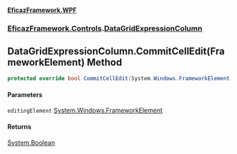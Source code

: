 #### [EficazFramework.WPF](EficazFrameworkWPF.md 'EficazFramework WPF')
### [EficazFramework.Controls](EficazFrameworkWPF.md#EficazFramework.Controls 'EficazFramework.Controls').[DataGridExpressionColumn](EficazFramework.Controls/DataGridExpressionColumn.md 'EficazFramework.Controls.DataGridExpressionColumn')

## DataGridExpressionColumn.CommitCellEdit(FrameworkElement) Method

```csharp
protected override bool CommitCellEdit(System.Windows.FrameworkElement editingElement);
```
#### Parameters

<a name='EficazFramework.Controls.DataGridExpressionColumn.CommitCellEdit(System.Windows.FrameworkElement).editingElement'></a>

`editingElement` [System.Windows.FrameworkElement](https://docs.microsoft.com/en-us/dotnet/api/System.Windows.FrameworkElement 'System.Windows.FrameworkElement')

#### Returns
[System.Boolean](https://docs.microsoft.com/en-us/dotnet/api/System.Boolean 'System.Boolean')